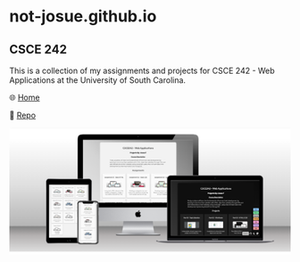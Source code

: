# not-josue.github.io

## CSCE 242

This is a collection of my assignments and projects for CSCE 242 - Web Applications at the University of South Carolina.

🌐 [Home](https://not-josue.github.io/csce242/)

📁 [Repo](https://github.com/not-josue/not-josue.github.io/tree/main/csce242)

![A webpage shown in different viewports.](./csce242/assets/images/csce242-home.png)